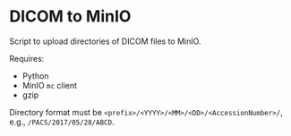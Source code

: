 # DICOM to MinIO

Script to upload directories of DICOM files to MinIO.

Requires:

-   Python
-   MinIO `mc` client
-   gzip

Directory format must be `<prefix>/<YYYY>/<MM>/<DD>/<AccessionNumber>/`, e.g., `/PACS/2017/05/28/ABCD`.
